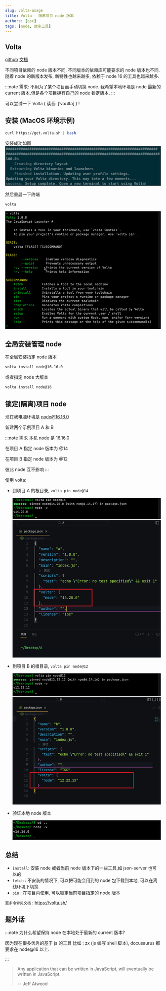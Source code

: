 ```yaml
---
slug: volta-usage
title: Volta - 隔离项目 node 版本
authors: [qsc]
tags: [node, 效率工具]
---
```


## Volta

[github](https://github.com/volta-cli/volta)
[文档](https://volta.sh/)

不同项目依赖的 node 版本不同, 不同版本的依赖库可能要求的 node 版本也不同.
随着 node 的新版本发布, 新特性也越来越多, 依赖于 node 16 的工具也越来越多.

:::note 需求:
不用为了某个项目而手动切换 node. 我希望本地环境是 node 最新的 current 版本.但是各个项目拥有自己的 node 锁定版本.
:::

可以尝试一下 Volta ( 读音: [ˈvoʊltə] ) !

## 安装 (MacOS 环境示例)

```bash
curl https://get.volta.sh | bash
```

安装成功如图
![](volta_success.png)

然后重启一下终端

```bash
volta
```

![](volta-cmd.png)

## 全局安装管理 node

在全局安装指定 node 版本

```bash
volta install node@16.16.0
```

或者指定 node 大版本

```bash
volta install node@16
```

## 锁定(隔离)项目 node

现在我电脑环境是 node@16.16.0

新建两个示例项目 A 和 B

:::note 需求
本机 node 是 16.16.0

在项目 A 指定 node 版本为 @14

在项目 B 指定 node 版本为 @12

彼此 node 互不影响
:::

使用 volta:

- 到项目 A 的根目录, `volta pin node@14`

  ![](volta-A-cmd.png)
  ![](volta-A-json.png)

- 到项目 B 的根目录, `volta pin node@12`

  ![](volta-B-cmd.png)
  ![](volta-B-json.png)

- 验证本地 node 版本

  ![](volta-local.png)

## 总结

- `install`: 安装 node 或者当前 node 版本下的一些工具,如 json-server 也可以的
- `fetch` : 不安装的情况下, 可以把可能会用到的 node 包下载到本地, 可以在离线环境下切换
- `pin` : 在项目内使用, 可以锁定当前项目指定的 node 版本

`更多命令见文档` : https://volta.sh/

## 题外话

:::note 为什么希望保持 node 在本地处于最新的 current 版本?

因为现在很多优秀的基于 js 的工具 比如 : zx (js 编写 shell 脚本), docusaurus 都要求在 node@16 以上.

:::

> Any application that can be written in JavaScript, will eventually be written in JavaScript.
>
> -- Jeff Atwood
